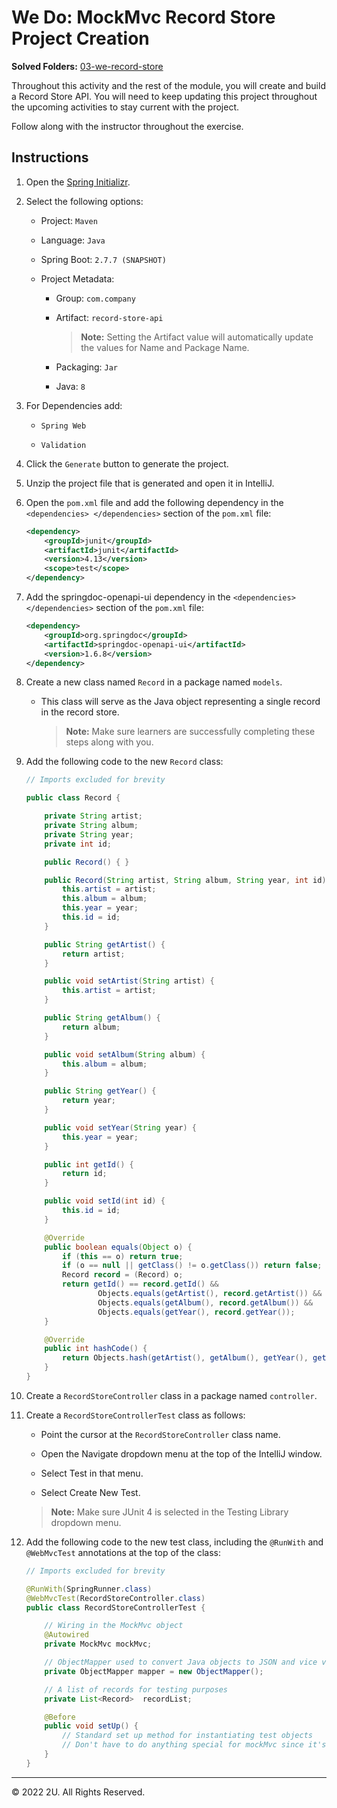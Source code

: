 # We Do: MockMvc Record Store Project Creation

**Solved Folders:** [03-we-record-store](./solved/)

Throughout this activity and the rest of the module, you will create and build a Record Store API. You will need to keep updating this project throughout the upcoming activities to stay current with the project.

Follow along with the instructor throughout the exercise.

## Instructions

1. Open the [Spring Initializr](https://start.spring.io/).

2. Select the following options:

    - Project: `Maven`

    - Language: `Java`

    - Spring Boot: `2.7.7 (SNAPSHOT)`

    - Project Metadata:

      - Group: `com.company`

      - Artifact: `record-store-api`

         > **Note:** Setting the Artifact value will automatically update the values for Name and Package Name.

      - Packaging: `Jar`

      - Java: `8`

3. For Dependencies add:

    - `Spring Web`

    - `Validation`

4. Click the `Generate` button to generate the project.

5. Unzip the project file that is generated and open it in IntelliJ.

6. Open the `pom.xml` file and add the following dependency in the `<dependencies> </dependencies>` section of the `pom.xml` file:

    ```xml
    <dependency>
        <groupId>junit</groupId>
        <artifactId>junit</artifactId>
        <version>4.13</version>
        <scope>test</scope>
    </dependency>
    ```

7. Add the springdoc-openapi-ui dependency in the `<dependencies> </dependencies>` section of the `pom.xml` file:

    ```xml
    <dependency>
        <groupId>org.springdoc</groupId>
        <artifactId>springdoc-openapi-ui</artifactId>
        <version>1.6.8</version>
    </dependency>
    ```

8. Create a new class named `Record` in a package named `models`.

    - This class will serve as the Java object representing a single record in the record store.

      > **Note:** Make sure learners are successfully completing these steps along with you.

9. Add the following code to the new `Record` class:

    ```java
    // Imports excluded for brevity

    public class Record {

        private String artist;
        private String album;
        private String year;
        private int id;

        public Record() { }

        public Record(String artist, String album, String year, int id) {
            this.artist = artist;
            this.album = album;
            this.year = year;
            this.id = id;
        }

        public String getArtist() {
            return artist;
        }

        public void setArtist(String artist) {
            this.artist = artist;
        }

        public String getAlbum() {
            return album;
        }

        public void setAlbum(String album) {
            this.album = album;
        }

        public String getYear() {
            return year;
        }

        public void setYear(String year) {
            this.year = year;
        }

        public int getId() {
            return id;
        }

        public void setId(int id) {
            this.id = id;
        }

        @Override
        public boolean equals(Object o) {
            if (this == o) return true;
            if (o == null || getClass() != o.getClass()) return false;
            Record record = (Record) o;
            return getId() == record.getId() &&
                    Objects.equals(getArtist(), record.getArtist()) &&
                    Objects.equals(getAlbum(), record.getAlbum()) &&
                    Objects.equals(getYear(), record.getYear());
        }

        @Override
        public int hashCode() {
            return Objects.hash(getArtist(), getAlbum(), getYear(), getId());
        }
    }
    ```

10. Create a `RecordStoreController` class in a package named `controller`.

11. Create a `RecordStoreControllerTest` class as follows:

    - Point the cursor at the `RecordStoreController` class name.

    - Open the Navigate dropdown menu at the top of the IntelliJ window.

    - Select Test in that menu.

    - Select Create New Test.

    > **Note:** Make sure JUnit 4 is selected in the Testing Library dropdown menu.

12. Add the following code to the new test class, including the `@RunWith` and `@WebMvcTest` annotations at the top of the class:

    ```java
    // Imports excluded for brevity

    @RunWith(SpringRunner.class)
    @WebMvcTest(RecordStoreController.class)
    public class RecordStoreControllerTest {

        // Wiring in the MockMvc object
        @Autowired
        private MockMvc mockMvc;

        // ObjectMapper used to convert Java objects to JSON and vice versa
        private ObjectMapper mapper = new ObjectMapper();

        // A list of records for testing purposes
        private List<Record>  recordList;

        @Before
        public void setUp() {
            // Standard set up method for instantiating test objects
            // Don't have to do anything special for mockMvc since it's Autowired
        }
    }
    ```

---

© 2022 2U. All Rights Reserved.
